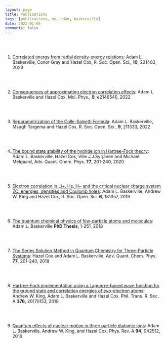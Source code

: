 ```yaml
---
layout: page
title: Publications
tags: [publications, me, adam, baskerville]
date: 2022-01-05
comments: false
---
```


<ol>

<br/><br/>
<li><a href="https://royalsocietypublishing.org/doi/10.1098/rsos.221402" target="_blank">Correlated energy from radial density-energy relations</a>: Adam L. Baskerville, Conor Gray and Hazel Cox, R. Soc. Open. Sci., <b>10</b>, 221402, 2023</li>

<br/><br/>
<li><a href="https://www.tandfonline.com/doi/full/10.1080/00268976.2022.2146540?src=" target="_blank">Consequences of approximating electron correlation effects</a>: Adam L. Baskerville and Hazel Cox, Mol. Phys., <b>0</b>, e2146540, 2022</li>

<br/><br/>
<li><a href="https://royalsocietypublishing.org/doi/10.1098/rsos.211333" target="_blank">Reparametrization of the Colle-Salvetti Formula</a>: Adam L. Baskerville, Msugh Targema and Hazel Cox, R. Soc. Open. Sci., <b>9</b>, 211333, 2022</li>

<br/><br/>
<li><a href="https://www.sciencedirect.com/science/article/pii/S006532762030006X?via%3Dihub" target="_blank">The bound state stability of the hydride ion in Hartree-Fock theory</a>:
Adam L. Baskerville, Hazel Cox, Ville J.J.Syrjanen and Michael Melgaard, Adv. Quant. Chem. Phys. <b>77</b>, 201-240, 2020</li>

<br/><br/>
<li><a href="https://royalsocietypublishing.org/doi/full/10.1098/rsos.181357" target="_blank">Electron correlation in Li+, He, H− and the critical nuclear charge system ZC: energies, densities and Coulomb holes</a>:
Adam L. Baskerville, Andrew W. King and Hazel Cox, R. Soc. Open. Sci. <b>6</b>, 181357, 2019</li>

<br/><br/>
<li><a href="http://sro.sussex.ac.uk/id/eprint/77136/1/Baskerville%2C%20Adam.pdf" target="_blank">The quantum chemical physics of
few-particle atoms and molecules</a>:
Adam L. Baskerville <b>PhD Thesis</b>, 1-251, 2018</li>

<br/><br/>
<li><a href="https://www.sciencedirect.com/science/article/pii/S0065327618300042" target="_blank">The Series Solution Method in Quantum Chemistry for Three-Particle Systems</a>:
Hazel Cox and Adam L. Baskerville, Adv. Quant. Chem. Phys. <b>77</b>, 201-240, 2018</li>

<br/><br/>
<li><a href="http://rsta.royalsocietypublishing.org/content/376/2115/20170153" target="_blank">Hartree–Fock implementation using a Laguerre-based wave function for the ground state and correlation energies of two-electron atoms</a>:
Andrew W. King, Adam L. Baskerville and Hazel Cox, Phil. Trans. R. Soc. A <b>376</b>, 20170153, 2018</li>

<br/><br/>
<li><a href="http://journals.aps.org/pra/abstract/10.1103/PhysRevA.94.042512" target="_blank">Quantum effects of nuclear motion in three particle diatomic ions</a>:
Adam L. Baskerville, Andrew W. King, and Hazel Cox, Phys. Rev. A <b>94</b>, 042512, 2016</li>
